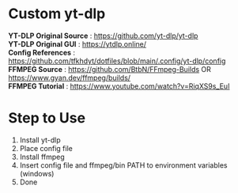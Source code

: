 # Custom yt-dlp
**YT-DLP Original Source** : https://github.com/yt-dlp/yt-dlp  
**YT-DLP Original GUI** : https://ytdlp.online/  
**Config References** : https://github.com/tfkhdyt/dotfiles/blob/main/.config/yt-dlp/config  
**FFMPEG Source** : https://github.com/BtbN/FFmpeg-Builds OR https://www.gyan.dev/ffmpeg/builds/  
**FFMPEG Tutorial** : https://www.youtube.com/watch?v=RiqXS9s_EuI  

# Step to Use
1. Install yt-dlp
2. Place config file
3. Install ffmpeg
4. Insert config file and ffmpeg/bin PATH to environment variables (windows)
5. Done

